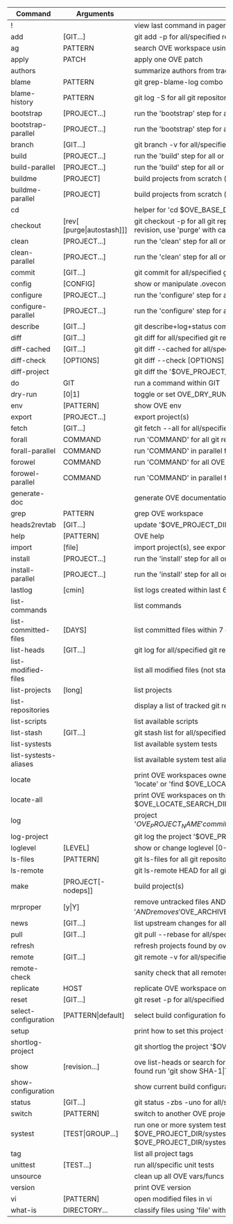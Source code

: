 | Command                 | Arguments                   | Description                                                                                                       |
|-|-|-|
| !                       |                             | view last command in pager (=$OVE_PAGER)                                                                          |
| add                     | [GIT...]                    | git add -p for all/specified repositories                                                                         |
| ag                      | PATTERN                     | search OVE workspace using The Silver Searcher                                                                    |
| apply                   | PATCH                       | apply one OVE patch                                                                                               |
| authors                 |                             | summarize authors from tracked repositories                                                                       |
| blame                   | PATTERN                     | git grep-blame-log combo                                                                                          |
| blame-history           | PATTERN                     | git log -S for all git repositories                                                                               |
| bootstrap               | [PROJECT...]                | run the 'bootstrap' step for all or individual projects                                                           |
| bootstrap-parallel      | [PROJECT...]                | run the 'bootstrap' step for all or individual projects (in parallel)                                             |
| branch                  | [GIT...]                    | git branch -v for all/specified git repositories                                                                  |
| build                   | [PROJECT...]                | run the 'build' step for all or individual projects                                                               |
| build-parallel          | [PROJECT...]                | run the 'build' step for all or individual projects (in parallel)                                                 |
| buildme                 | [PROJECT]                   | build projects from scratch (=bootstrap, configure, build, install)                                               |
| buildme-parallel        | [PROJECT]                   | build projects from scratch (=bootstrap, configure, build, install)                                               |
| cd                      |                             | helper for 'cd $OVE_BASE_DIR'                                                                                     |
| checkout                | [rev[ [purge\|autostash]]]   | git checkout -p for all git repositories OR checkout a new project revision, use 'purge' with care                |
| clean                   | [PROJECT...]                | run the 'clean' step for all or individual projects                                                               |
| clean-parallel          | [PROJECT...]                | run the 'clean' step for all or individual projects (in parallel)                                                 |
| commit                  | [GIT...]                    | git commit for all/specified git repositories                                                                     |
| config                  | [CONFIG]                    | show or manipulate .oveconfig                                                                                     |
| configure               | [PROJECT...]                | run the 'configure' step for all or individual projects                                                           |
| configure-parallel      | [PROJECT...]                | run the 'configure' step for all or individual projects (in parallel)                                             |
| describe                | [GIT...]                    | git describe+log+status combo for all/specified git repositories                                                  |
| diff                    | [GIT...]                    | git diff for all/specified git repositories                                                                       |
| diff-cached             | [GIT...]                    | git diff --cached for all/specified repositories                                                                  |
| diff-check              | [OPTIONS]                   | git diff --check [OPTIONS]                                                                                        |
| diff-project            | <rev> <rev>                 | git diff the '$OVE_PROJECT_NAME' project                                                                          |
| do                      | GIT                         | run a command within GIT                                                                                          |
| dry-run                 | [0\|1]                       | toggle or set OVE_DRY_RUN                                                                                         |
| env                     | [PATTERN]                   | show OVE env                                                                                                      |
| export                  | [PROJECT...]                | export project(s)                                                                                                 |
| fetch                   | [GIT...]                    | git fetch --all for all/specified repositories, ends with ove status                                              |
| forall                  | COMMAND                     | run 'COMMAND' for all git repositories                                                                            |
| forall-parallel         | COMMAND                     | run 'COMMAND' in parallel for all git repositories                                                                |
| forowel                 | COMMAND                     | run 'COMMAND' for all OVE workspaces on this host                                                                 |
| forowel-parallel        | COMMAND                     | run 'COMMAND' in parallel for all OVE workspaces on this host                                                     |
| generate-doc            |                             | generate OVE documentation (e.g. $OVE_DIR/ove-cmd-list.md)                                                        |
| grep                    | PATTERN                     | grep OVE workspace                                                                                                |
| heads2revtab            | [GIT...]                    | update '$OVE_PROJECT_DIR/revtab' with current SHA-1                                                               |
| help                    | [PATTERN]                   | OVE help                                                                                                          |
| import                  | [file]                      | import project(s), see export                                                                                     |
| install                 | [PROJECT...]                | run the 'install' step for all or individual projects                                                             |
| install-parallel        | [PROJECT...]                | run the 'install' step for all or individual projects (in parallel)                                               |
| lastlog                 | [cmin]                      | list logs created within last 60 min or cmin min                                                                  |
| list-commands           |                             | list commands                                                                                                     |
| list-committed-files    | [DAYS]                      | list committed files within 7 or DAYS day(s) {                                                                    |
| list-heads              | [GIT...]                    | git log for all/specified git repositories                                                                        |
| list-modified-files     |                             | list all modified files (not staged)                                                                              |
| list-projects           | [long]                      | list projects                                                                                                     |
| list-repositories       |                             | display a list of tracked git repositories                                                                        |
| list-scripts            |                             | list available scripts                                                                                            |
| list-stash              | [GIT...]                    | git stash list for all/specified repositories                                                                     |
| list-systests           |                             | list available system tests                                                                                       |
| list-systests-aliases   |                             | list available system test aliases                                                                                |
| locate                  |                             | print OVE workspaces owned by '$USER' on this host using either 'locate' or 'find $OVE_LOCATE_SEARCH_DIR'         |
| locate-all              |                             | print OVE workspaces on this host using either 'locate' or 'find $OVE_LOCATE_SEARCH_DIR'                          |
| log                     |                             | project '$OVE_PROJECT_NAME' commit log for branch '$OVE_PROJECT_CI_BRANCH'                                        |
| log-project             | <rev> <rev>                 | git log the project '$OVE_PROJECT_NAME'                                                                           |
| loglevel                | [LEVEL]                     | show or change loglevel [0-4]                                                                                     |
| ls-files                | [PATTERN]                   | git ls-files for all git repositories                                                                             |
| ls-remote               |                             | git ls-remote <URL> HEAD for all git repositories                                                                 |
| make                    | [PROJECT[-nodeps]]          | build project(s)                                                                                                  |
| mrproper                | [y\|Y]                       | remove untracked files AND removes '$OVE_STAGE_DIR/*' AND removes '$OVE_ARCHIVE_DIR/*'                            |
| news                    | [GIT...]                    | list upstream changes for all/specified repositories                                                              |
| pull                    | [GIT...]                    | git pull --rebase for all/specified repositories                                                                  |
| refresh                 |                             | refresh projects found by ove-locate                                                                              |
| remote                  | [GIT...]                    | git remote -v for all/specified git repositories                                                                  |
| remote-check            |                             | sanity check that all remotes are online                                                                          |
| replicate               | HOST                        | replicate OVE workspace on HOST                                                                                   |
| reset                   | [GIT...]                    | git reset -p for all/specified repositories                                                                       |
| select-configuration    | [PATTERN\|default]           | select build configuration for each project                                                                       |
| setup                   |                             | print how to set this project up                                                                                  |
| shortlog-project        | <rev> <rev>                 | git shortlog the project '$OVE_PROJECT_NAME'                                                                      |
| show                    | [revision...]               | ove list-heads or search for 'revision' within all git repositories. If found run 'git show SHA-1\|TAG'            |
| show-configuration      |                             | show current build configuration for each project                                                                 |
| status                  | [GIT...]                    | git status -zbs -uno for all/specified repositories                                                               |
| switch                  | [PATTERN]                   | switch to another OVE project                                                                                     |
| systest                 | [TEST\|GROUP...]             | run one or more system tests/groups described in $OVE_PROJECT_DIR/systests-groups and $OVE_PROJECT_DIR/systests   |
| tag                     |                             | list all project tags                                                                                             |
| unittest                | [TEST...]                   | run all/specific unit tests                                                                                       |
| unsource                |                             | clean up all OVE vars/funcs from this shell                                                                       |
| version                 |                             | print OVE version                                                                                                 |
| vi                      | [PATTERN]                   | open modified files in vi                                                                                         |
| what-is                 | DIRECTORY...                | classify files using 'file' within a directory                                                                    |
